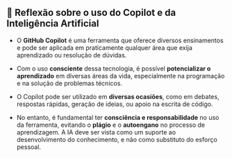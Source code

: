 ## 🧠 Reflexão sobre o uso do Copilot e da Inteligência Artificial

- O **GitHub Copilot** é uma ferramenta que oferece diversos ensinamentos e pode ser aplicada em praticamente qualquer área que exija aprendizado ou resolução de dúvidas.

- Com o uso **consciente** dessa tecnologia, é possível **potencializar o aprendizado** em diversas áreas da vida, especialmente na programação e na solução de problemas técnicos.

- O Copilot pode ser utilizado em **diversas ocasiões**, como em debates, respostas rápidas, geração de ideias, ou apoio na escrita de código.

- No entanto, é fundamental ter **consciência e responsabilidade** no uso da ferramenta, evitando o **plágio** e o **autoengano** no processo de aprendizagem. A IA deve ser vista como um suporte ao desenvolvimento do conhecimento, e não como substituto do esforço pessoal.
